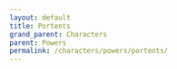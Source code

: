 ```yaml
---
layout: default
title: Portents
grand_parent: Characters
parent: Powers
permalink: /characters/powers/portents/
---
```


